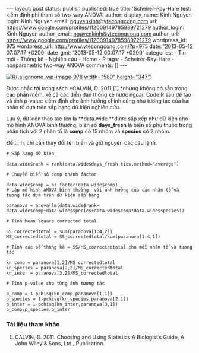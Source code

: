 --- layout: post status: publish published: true title:
'Scheirer-Ray-Hare test: kiểm định phi tham số two-way ANOVA' author:
display\_name: Kinh Nguyen login: Kinh Nguyen email:
nguyenkinh@ytecongcong.com url:
https://www.google.com/profiles/112009149785989721279 author\_login:
Kinh Nguyen author\_email: nguyenkinh@ytecongcong.com author\_url:
https://www.google.com/profiles/112009149785989721279 wordpress\_id: 975
wordpress\_url: http://www.ytecongcong.com/?p=975 date: '2013-05-12
07:07:17 +0200' date\_gmt: '2013-05-12 00:07:17 +0200' categories: - Tin
mới - Thống kê - Nghiên cứu - Home - R tags: - Scheirer-Ray-Hare -
nonparametric two-way ANOVA comments: \[\] ---

[![](http://www.ytecongcong.com/wp-content/uploads/2013/04/R.png "R"){.alignnone
.wp-image-978 width="580"
height="347"}](http://www.ytecongcong.com/wp-content/uploads/2013/04/R.png)

Được nhắc tới trong sách *CALVIN, D. 2011 \[1\] *nhưng không có sẵn
trong các phần mềm, kể cả các diễn đàn thống kê nước ngoài. Code R sau
để tạo và tính p-value kiểm định cho ảnh hưởng chính cũng như tương tác
của hai nhân tố dựa trên sắp hạng dữ kiện nghiên cứu.

Lưu ý, dữ kiện thao tác tên là **data.wide **được sắp xếp như dữ kiện
cho mô hình ANOVA bình thường, biến số **days\_fresh** là biến số phụ
thuộc trong phân tích với 2 nhân tố là **comp** có 15 nhóm và
**species** có 2 nhóm.

Để tính, chỉ cần thay đổi tên biến và giữ nguyên các câu lệnh.

``` {.lang:r .decode:true title="Kiểm định với R"}
# Sắp hạng dữ kiện

data.wide$rank = rank(data.wide$days_fresh,ties.method="average")

# Chuyển biến số comp thành factor

data.wide$comp = as.factor(data.wide$comp)
# Lập mô hình ANOVA bình thường, với ảnh hưởng của các nhân tố và tương tác dựa trên dữ kiện sắp hạng

paranova = anova(lm(data.wide$rank~ data.wide$comp+data.wide$species+data.wide$comp*data.wide$species))

# Tính Mean square corrected total

SS_correctedtotal = sum(paranova[1:4,2])
MS_correctedtotal = SS_correctedtotal/sum(paranova[1:4,1])

# Tính các số thống kê = SS/MS_correctedtotal cho mỗi nhân tố và tương tác

kn_comp = paranova[1,2]/MS_correctedtotal
kn_species = paranova[2,2]/MS_correctedtotal
kn_inter = paranova[3,2]/MS_correctedtotal

# Tính p-value cho từng ảnh tương tác

p_comp = 1-pchisq(kn_comp,paranova[1,1])
p_species = 1-pchisq(kn_species,paranova[2,1])
p_inter = 1-pchisq(kn_inter,paranova[3,1])
p_comp;p_species;p_inter
```

### Tài liệu tham khảo

1.  CALVIN, D. 2011. Choosing and Using Statistics:A Biologist’s Guide,
    A John Wiley & Sons, Ltd., Publication.


